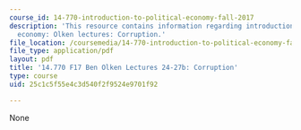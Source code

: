 ```yaml
---
course_id: 14-770-introduction-to-political-economy-fall-2017
description: 'This resource contains information regarding introduction to political
  economy: Olken lectures: Corruption.'
file_location: /coursemedia/14-770-introduction-to-political-economy-fall-2017/25c1c5f55e4c3d540f2f9524e9701f92_MIT14_770F17_lec24_27b.pdf
file_type: application/pdf
layout: pdf
title: '14.770 F17 Ben Olken Lectures 24-27b: Corruption'
type: course
uid: 25c1c5f55e4c3d540f2f9524e9701f92

---
```

None